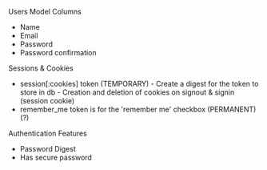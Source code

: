 Users Model Columns
  - Name
  - Email
  - Password
  - Password confirmation

Sessions & Cookies
 - session[:cookies] token (TEMPORARY)
       - Create a digest for the token to store in db
       - Creation and deletion of cookies on signout & signin (session cookie)
 - remember_me token is for the 'remember me' checkbox (PERMANENT) (?)

Authentication Features
 - Password Digest
 - Has secure password

